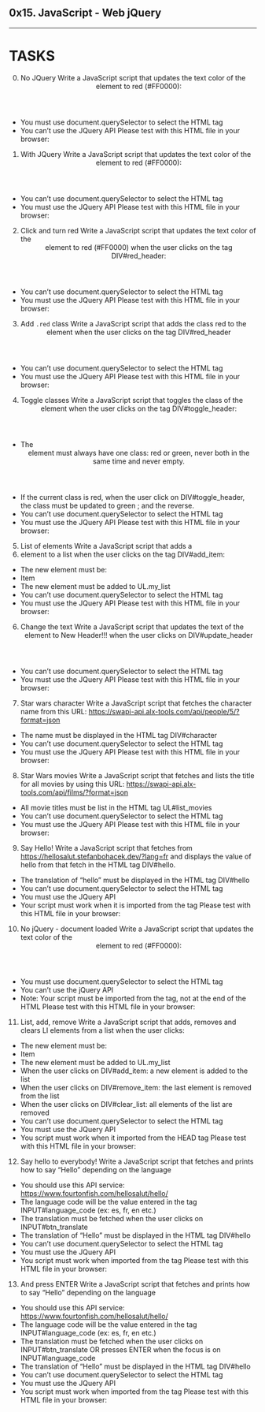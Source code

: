 ## 0x15. JavaScript - Web jQuery
---
# TASKS
0. No JQuery
Write a JavaScript script that updates the text color of the <header> element to red (#FF0000):
* You must use document.querySelector to select the HTML tag
* You can’t use the JQuery API
Please test with this HTML file in your browser:
1. With JQuery
Write a JavaScript script that updates the text color of the <header> element to red (#FF0000):
* You can’t use document.querySelector to select the HTML tag
* You must use the JQuery API
Please test with this HTML file in your browser:
2. Click and turn red
Write a JavaScript script that updates the text color of the <header> element to red (#FF0000) when the user clicks on the tag DIV#red_header:
* You can’t use document.querySelector to select the HTML tag
* You must use the JQuery API
Please test with this HTML file in your browser:
3. Add `.red` class
Write a JavaScript script that adds the class red to the <header> element when the user clicks on the tag DIV#red_header
* You can’t use document.querySelector to select the HTML tag
* You must use the JQuery API
Please test with this HTML file in your browser:
4. Toggle classes
Write a JavaScript script that toggles the class of the <header> element when the user clicks on the tag DIV#toggle_header:
* The <header> element must always have one class: red or green, never both in the same time and never empty.
* If the current class is red, when the user click on DIV#toggle_header, the class must be updated to green ; and the reverse.
* You can’t use document.querySelector to select the HTML tag
* You must use the JQuery API
Please test with this HTML file in your browser:
5. List of elements
Write a JavaScript script that adds a <li> element to a list when the user clicks on the tag DIV#add_item:
* The new element must be: <li>Item</li>
* The new element must be added to UL.my_list
* You can’t use document.querySelector to select the HTML tag
* You must use the JQuery API
Please test with this HTML file in your browser:
6. Change the text
Write a JavaScript script that updates the text of the <header> element to New Header!!! when the user clicks on DIV#update_header
* You can’t use document.querySelector to select the HTML tag
* You must use the JQuery API
Please test with this HTML file in your browser:
7. Star wars character
Write a JavaScript script that fetches the character name from this URL: https://swapi-api.alx-tools.com/api/people/5/?format=json
* The name must be displayed in the HTML tag DIV#character
* You can’t use document.querySelector to select the HTML tag
* You must use the JQuery API
Please test with this HTML file in your browser:
8. Star Wars movies
Write a JavaScript script that fetches and lists the title for all movies by using this URL: https://swapi-api.alx-tools.com/api/films/?format=json
* All movie titles must be list in the HTML tag UL#list_movies
* You can’t use document.querySelector to select the HTML tag
* You must use the JQuery API
Please test with this HTML file in your browser:
9. Say Hello!
Write a JavaScript script that fetches from https://hellosalut.stefanbohacek.dev/?lang=fr and displays the value of hello from that fetch in the HTML tag DIV#hello.
* The translation of “hello” must be displayed in the HTML tag DIV#hello
* You can’t use document.querySelector to select the HTML tag
* You must use the JQuery API
* Your script must work when it is imported from the <head> tag
Please test with this HTML file in your browser:
10. No jQuery - document loaded
Write a JavaScript script that updates the text color of the <header> element to red (#FF0000):
* You must use document.querySelector to select the HTML tag
* You can’t use the jQuery API
* Note: Your script must be imported from the <head> tag, not at the end of the HTML
Please test with this HTML file in your browser:
11. List, add, remove
Write a JavaScript script that adds, removes and clears LI elements from a list when the user clicks:
* The new element must be: <li>Item</li>
* The new element must be added to UL.my_list
* When the user clicks on DIV#add_item: a new element is added to the list
* When the user clicks on DIV#remove_item: the last element is removed from the list
* When the user clicks on DIV#clear_list: all elements of the list are removed
* You can’t use document.querySelector to select the HTML tag
* You must use the JQuery API
* You script must work when it imported from the HEAD tag
Please test with this HTML file in your browser:
12. Say hello to everybody!
Write a JavaScript script that fetches and prints how to say “Hello” depending on the language
* You should use this API service: https://www.fourtonfish.com/hellosalut/hello/
* The language code will be the value entered in the tag INPUT#language_code (ex: es, fr, en etc.)
* The translation must be fetched when the user clicks on INPUT#btn_translate
* The translation of “Hello” must be displayed in the HTML tag DIV#hello
* You can’t use document.querySelector to select the HTML tag
* You must use the JQuery API
* You script must work when imported from the <head> tag
Please test with this HTML file in your browser:
13. And press ENTER
Write a JavaScript script that fetches and prints how to say “Hello” depending on the language
* You should use this API service: https://www.fourtonfish.com/hellosalut/hello/
* The language code will be the value entered in the tag INPUT#language_code (ex: es, fr, en etc.)
* The translation must be fetched when the user clicks on INPUT#btn_translate OR presses ENTER when the focus is on INPUT#language_code
* The translation of “Hello” must be displayed in the HTML tag DIV#hello
* You can’t use document.querySelector to select the HTML tag
* You must use the JQuery API
* You script must work when imported from the <head> tag
Please test with this HTML file in your browser:
